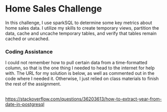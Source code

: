 <h1>Home Sales Challenge</h1>

In this challenge, I use sparkSQL to determine some key metrics about home sales data. I utilize my skills to create temporary views, partition the data, cache and uncache temporary tables, and verify that tables remain cached or uncached. 

<h3>Coding Assistance</h3>
I could not remember how to pull certain data from a time-formatted column, so that is the one thing I needed to head to the internet for help with. The URL for my solution is below, as well as commented out in the code where I needed it. Otherwise, I just relied on class materials to finish the rest of the assignment. <br><br>

https://stackoverflow.com/questions/36203613/how-to-extract-year-from-date-in-postgresql
